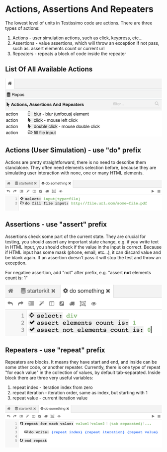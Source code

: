 # Actions, Assertions And Repeaters

The lowest level of units in Testissimo code are actions. There are three types of actions: 
1. Actions - user simulation actions, such as click, keypress, etc...
2. Assertions - value assertions, which will throw an exception if not pass, such as. assert elements count or current url
3. Repeaters - repeats a block of code inside the repeater

## List Of All Available Actions

![](/documentation/images/actions_list.png)

## Actions (User Simulation) - use "do" prefix

Actions are pretty straightforward, there is no need to describe them standalone. They often need elements selection before, because they are simulating user interaction with none, one or many HTML elements.

![](/documentation/images/action.png)

## Assertions - use "assert" prefix

Assertions check some part of the current state. They are crucial for testing, you should assert any important state change, e.g. if you write text in HTML input, you should check if the value in the input is correct. Because if HTML input has some mask (phone, email, etc...), it can discard value and be blank again. If an assertion doesn't pass it will stop the test and throw an exception.

For negative assertion, add "not" after prefix, e.g. "assert **not** elements count is: 1"

![](/documentation/images/assert.png)

## Repeaters - use "repeat" prefix

Repeaters are blocks. It means they have start and end, and inside can be some other code, or another repeater. Currently, there is one type of repeat "for each value" in the collection of values, by default tab-separated. Inside block there are three very useful variables:

1. repeat index - iteration index from zero
2. repeat iteration - iteration order, same as index, but starting with 1
3. repeat value - current iteration value

![](/documentation/images/repeat.png)
